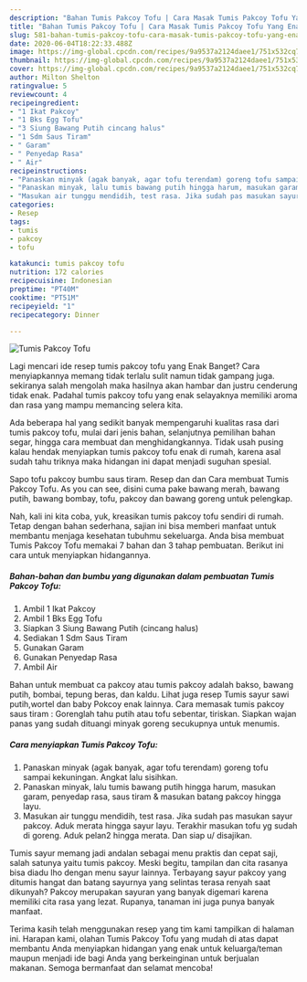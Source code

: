 ```yaml
---
description: "Bahan Tumis Pakcoy Tofu | Cara Masak Tumis Pakcoy Tofu Yang Enak dan Simpel"
title: "Bahan Tumis Pakcoy Tofu | Cara Masak Tumis Pakcoy Tofu Yang Enak dan Simpel"
slug: 581-bahan-tumis-pakcoy-tofu-cara-masak-tumis-pakcoy-tofu-yang-enak-dan-simpel
date: 2020-06-04T18:22:33.488Z
image: https://img-global.cpcdn.com/recipes/9a9537a2124daee1/751x532cq70/tumis-pakcoy-tofu-foto-resep-utama.jpg
thumbnail: https://img-global.cpcdn.com/recipes/9a9537a2124daee1/751x532cq70/tumis-pakcoy-tofu-foto-resep-utama.jpg
cover: https://img-global.cpcdn.com/recipes/9a9537a2124daee1/751x532cq70/tumis-pakcoy-tofu-foto-resep-utama.jpg
author: Milton Shelton
ratingvalue: 5
reviewcount: 4
recipeingredient:
- "1 Ikat Pakcoy"
- "1 Bks Egg Tofu"
- "3 Siung Bawang Putih cincang halus"
- "1 Sdm Saus Tiram"
- " Garam"
- " Penyedap Rasa"
- " Air"
recipeinstructions:
- "Panaskan minyak (agak banyak, agar tofu terendam) goreng tofu sampai kekuningan. Angkat lalu sisihkan."
- "Panaskan minyak, lalu tumis bawang putih hingga harum, masukan garam, penyedap rasa, saus tiram &amp; masukan batang pakcoy hingga layu."
- "Masukan air tunggu mendidih, test rasa. Jika sudah pas masukan sayur pakcoy. Aduk merata hingga sayur layu. Terakhir masukan tofu yg sudah di goreng. Aduk pelan2 hingga merata. Dan siap u/ disajikan."
categories:
- Resep
tags:
- tumis
- pakcoy
- tofu

katakunci: tumis pakcoy tofu 
nutrition: 172 calories
recipecuisine: Indonesian
preptime: "PT40M"
cooktime: "PT51M"
recipeyield: "1"
recipecategory: Dinner

---
```



![Tumis Pakcoy Tofu](https://img-global.cpcdn.com/recipes/9a9537a2124daee1/751x532cq70/tumis-pakcoy-tofu-foto-resep-utama.jpg)

Lagi mencari ide resep tumis pakcoy tofu yang Enak Banget? Cara menyiapkannya memang tidak terlalu sulit namun tidak gampang juga. sekiranya salah mengolah maka hasilnya akan hambar dan justru cenderung tidak enak. Padahal tumis pakcoy tofu yang enak selayaknya memiliki aroma dan rasa yang mampu memancing selera kita.

Ada beberapa hal yang sedikit banyak mempengaruhi kualitas rasa dari tumis pakcoy tofu, mulai dari jenis bahan, selanjutnya pemilihan bahan segar, hingga cara membuat dan menghidangkannya. Tidak usah pusing kalau hendak menyiapkan tumis pakcoy tofu enak di rumah, karena asal sudah tahu triknya maka hidangan ini dapat menjadi suguhan spesial.

Sapo tofu pakcoy bumbu saus tiram. Resep dan dan Cara membuat Tumis Pakcoy Tofu. As you can see, disini cuma pake bawang merah, bawang putih, bawang bombay, tofu, pakcoy dan bawang goreng untuk pelengkap.


Nah, kali ini kita coba, yuk, kreasikan tumis pakcoy tofu sendiri di rumah. Tetap dengan bahan sederhana, sajian ini bisa memberi manfaat untuk membantu menjaga kesehatan tubuhmu sekeluarga. Anda bisa membuat Tumis Pakcoy Tofu memakai 7 bahan dan 3 tahap pembuatan. Berikut ini cara untuk menyiapkan hidangannya.

<!--inarticleads1-->

##### Bahan-bahan dan bumbu yang digunakan dalam pembuatan Tumis Pakcoy Tofu:

1. Ambil 1 Ikat Pakcoy
1. Ambil 1 Bks Egg Tofu
1. Siapkan 3 Siung Bawang Putih (cincang halus)
1. Sediakan 1 Sdm Saus Tiram
1. Gunakan  Garam
1. Gunakan  Penyedap Rasa
1. Ambil  Air


Bahan untuk membuat ca pakcoy atau tumis pakcoy adalah bakso, bawang putih, bombai, tepung beras, dan kaldu. Lihat juga resep Tumis sayur sawi putih,wortel dan baby Pokcoy enak lainnya. Cara memasak tumis pakcoy saus tiram : Gorenglah tahu putih atau tofu sebentar, tiriskan. Siapkan wajan panas yang sudah dituangi minyak goreng secukupnya untuk menumis. 

<!--inarticleads2-->

##### Cara menyiapkan Tumis Pakcoy Tofu:

1. Panaskan minyak (agak banyak, agar tofu terendam) goreng tofu sampai kekuningan. Angkat lalu sisihkan.
1. Panaskan minyak, lalu tumis bawang putih hingga harum, masukan garam, penyedap rasa, saus tiram &amp; masukan batang pakcoy hingga layu.
1. Masukan air tunggu mendidih, test rasa. Jika sudah pas masukan sayur pakcoy. Aduk merata hingga sayur layu. Terakhir masukan tofu yg sudah di goreng. Aduk pelan2 hingga merata. Dan siap u/ disajikan.


Tumis sayur memang jadi andalan sebagai menu praktis dan cepat saji, salah satunya yaitu tumis pakcoy. Meski begitu, tampilan dan cita rasanya bisa diadu lho dengan menu sayur lainnya. Terbayang sayur pakcoy yang ditumis hangat dan batang sayurnya yang selintas terasa renyah saat dikunyah? Pakcoy merupakan sayuran yang banyak digemari karena memiliki cita rasa yang lezat. Rupanya, tanaman ini juga punya banyak manfaat. 

Terima kasih telah menggunakan resep yang tim kami tampilkan di halaman ini. Harapan kami, olahan Tumis Pakcoy Tofu yang mudah di atas dapat membantu Anda menyiapkan hidangan yang enak untuk keluarga/teman maupun menjadi ide bagi Anda yang berkeinginan untuk berjualan makanan. Semoga bermanfaat dan selamat mencoba!
